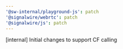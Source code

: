```yaml
---
'@sw-internal/playground-js': patch
'@signalwire/webrtc': patch
'@signalwire/js': patch
---
```


[internal] Initial changes to support CF calling
